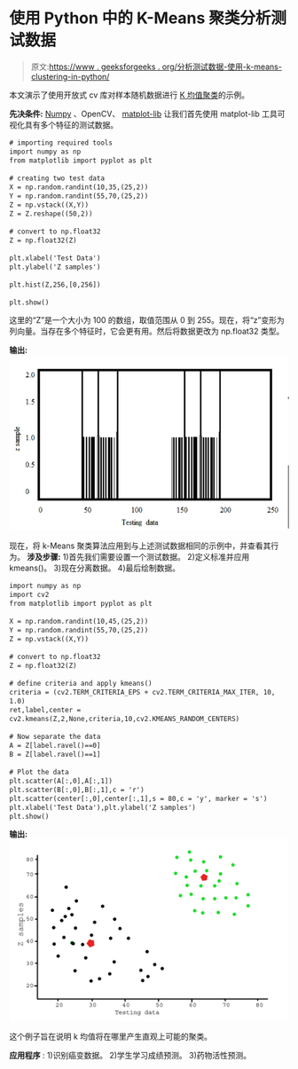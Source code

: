 # 使用 Python 中的 K-Means 聚类分析测试数据

> 原文:[https://www . geeksforgeeks . org/分析测试数据-使用-k-means-clustering-in-python/](https://www.geeksforgeeks.org/analysis-of-test-data-using-k-means-clustering-in-python/)

本文演示了使用开放式 cv 库对样本随机数据进行 [K 均值聚类](https://www.geeksforgeeks.org/k-means-clustering-introduction/)的示例。

**先决条件:** [Numpy](https://www.geeksforgeeks.org/numpy-in-python-set-1-introduction/) 、OpenCV、 [matplot-lib](https://www.geeksforgeeks.org/graph-plotting-in-python-set-1/)
让我们首先使用 matplot-lib 工具可视化具有多个特征的测试数据。

```
# importing required tools
import numpy as np
from matplotlib import pyplot as plt

# creating two test data
X = np.random.randint(10,35,(25,2))
Y = np.random.randint(55,70,(25,2))
Z = np.vstack((X,Y))
Z = Z.reshape((50,2))

# convert to np.float32
Z = np.float32(Z)

plt.xlabel('Test Data')
plt.ylabel('Z samples')

plt.hist(Z,256,[0,256])

plt.show()
```

这里的“Z”是一个大小为 100 的数组，取值范围从 0 到 255。现在，将“z”变形为列向量。当存在多个特征时，它会更有用。然后将数据更改为 np.float32 类型。

**输出:**
![](img/56ae79d92f6cd3e846bbe983a322eb2b.png)

现在，将 k-Means 聚类算法应用到与上述测试数据相同的示例中，并查看其行为。
**涉及步骤:**
1)首先我们需要设置一个测试数据。
2)定义标准并应用 kmeans()。
3)现在分离数据。
4)最后绘制数据。

```
import numpy as np
import cv2
from matplotlib import pyplot as plt

X = np.random.randint(10,45,(25,2))
Y = np.random.randint(55,70,(25,2))
Z = np.vstack((X,Y))

# convert to np.float32
Z = np.float32(Z)

# define criteria and apply kmeans()
criteria = (cv2.TERM_CRITERIA_EPS + cv2.TERM_CRITERIA_MAX_ITER, 10, 1.0)
ret,label,center = cv2.kmeans(Z,2,None,criteria,10,cv2.KMEANS_RANDOM_CENTERS)

# Now separate the data
A = Z[label.ravel()==0]
B = Z[label.ravel()==1]

# Plot the data
plt.scatter(A[:,0],A[:,1])
plt.scatter(B[:,0],B[:,1],c = 'r')
plt.scatter(center[:,0],center[:,1],s = 80,c = 'y', marker = 's')
plt.xlabel('Test Data'),plt.ylabel('Z samples')
plt.show()
```

**输出:**
![](img/0b57a2c0d3291c7958fb22175aa0a695.png)

这个例子旨在说明 k 均值将在哪里产生直观上可能的聚类。

**应用程序** :
1)识别癌变数据。
2)学生学习成绩预测。
3)药物活性预测。